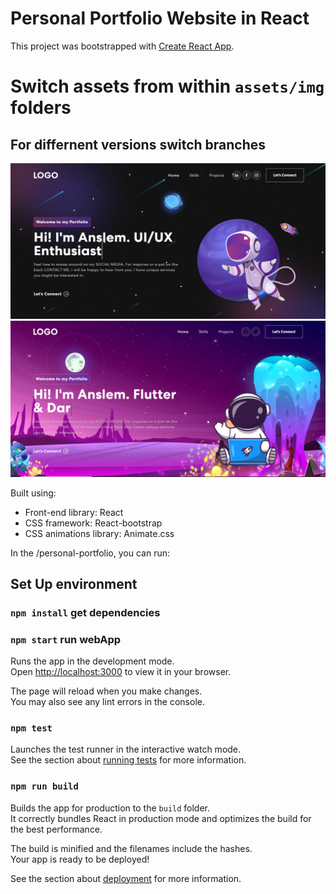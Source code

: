 # Personal Portfolio Website in React

This project was bootstrapped with [Create React App](https://github.com/facebook/create-react-app).

# Switch assets from within `assets/img` folders

## For differnent versions switch branches

<img width="1266" alt="Screen Shot 1" src="screenshots/show_off.png">
<img width="1266" alt="Screen Shot 2" src="screenshots/show_off1.png">

Built using:

- Front-end library: React
- CSS framework: React-bootstrap
- CSS animations library: Animate.css

In the /personal-portfolio, you can run:

## Set Up environment

### `npm install` get dependencies

### `npm start` run webApp

Runs the app in the development mode.\
Open [http://localhost:3000](http://localhost:3000) to view it in your browser.

The page will reload when you make changes.\
You may also see any lint errors in the console.

### `npm test`

Launches the test runner in the interactive watch mode.\
See the section about [running tests](https://facebook.github.io/create-react-app/docs/running-tests) for more information.

### `npm run build`

Builds the app for production to the `build` folder.\
It correctly bundles React in production mode and optimizes the build for the best performance.

The build is minified and the filenames include the hashes.\
Your app is ready to be deployed!

See the section about [deployment](https://facebook.github.io/create-react-app/docs/deployment) for more information.

